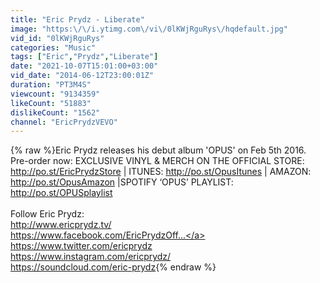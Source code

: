 ```yaml
---
title: "Eric Prydz - Liberate"
image: "https:\/\/i.ytimg.com\/vi\/0lKWjRguRys\/hqdefault.jpg"
vid_id: "0lKWjRguRys"
categories: "Music"
tags: ["Eric","Prydz","Liberate"]
date: "2021-10-07T15:01:00+03:00"
vid_date: "2014-06-12T23:00:01Z"
duration: "PT3M4S"
viewcount: "9134359"
likeCount: "51883"
dislikeCount: "1562"
channel: "EricPrydzVEVO"
---
```

{% raw %}Eric Prydz releases his debut album 'OPUS' on Feb 5th 2016.  Pre-order now: EXCLUSIVE VINYL &amp; MERCH ON THE OFFICIAL STORE: <a rel="nofollow" target="blank" href="http://po.st/EricPrydzStore">http://po.st/EricPrydzStore</a> | ITUNES: <a rel="nofollow" target="blank" href="http://po.st/OpusItunes">http://po.st/OpusItunes</a> | AMAZON: <a rel="nofollow" target="blank" href="http://po.st/OpusAmazon">http://po.st/OpusAmazon</a> |SPOTIFY ‘OPUS’ PLAYLIST:  <a rel="nofollow" target="blank" href="http://po.st/OPUSplaylist">http://po.st/OPUSplaylist</a> <br /><br />Follow Eric Prydz:<br /><a rel="nofollow" target="blank" href="http://www.ericprydz.tv/">http://www.ericprydz.tv/</a> <br /><a rel="nofollow" target="blank" href="https://www.facebook.com/EricPrydzOff...">https://www.facebook.com/EricPrydzOff...</a> <br /><a rel="nofollow" target="blank" href="https://www.twitter.com/ericprydz">https://www.twitter.com/ericprydz</a> <br /><a rel="nofollow" target="blank" href="https://www.instagram.com/ericprydz/">https://www.instagram.com/ericprydz/</a> <br /><a rel="nofollow" target="blank" href="https://soundcloud.com/eric-prydz">https://soundcloud.com/eric-prydz</a>{% endraw %}
